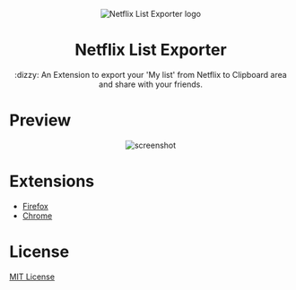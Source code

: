 <p align="center"><img src="https://i.imgur.com/pTgqeTX.png" alt="Netflix List Exporter logo" /></p>
<h1 align="center">Netflix List Exporter</h1>
<p align="center">:dizzy: An Extension to export your 'My list' from Netflix to Clipboard area and share with your friends.</p>

# Preview
<p align="center"><img src="https://i.imgur.com/3bwnOX9.png" alt="screenshot"></p>

# Extensions
- [Firefox](https://addons.mozilla.org/pt-BR/firefox/addon/netflix-list-button-exporter/)
- [Chrome](https://github.com/daltonmenezes/netflix-list-exporter/blob/master/CHROME_INSTRUCTIONS.md)

# License
[MIT License](https://github.com/daltonmenezes/netflix-list-exporter/blob/master/LICENSE)


